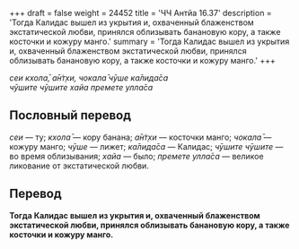 +++
draft = false
weight = 24452
title = 'ЧЧ Антйа 16.37'
description = 'Тогда Калидас вышел из укрытия и, охваченный блаженством экстатической любви, принялся облизывать банановую кору, а также косточки и кожуру манго.'
summary = 'Тогда Калидас вышел из укрытия и, охваченный блаженством экстатической любви, принялся облизывать банановую кору, а также косточки и кожуру манго.'
+++

_сеи кхола̄, а̄н̇т̣хи, чокала̄ чӯше ка̄лида̄са  
чӯшите чӯшите хайа премете улла̄са_

## Пословный перевод

_сеи_ — ту; _кхола̄_ — кору банана; _а̄н̇т̣хи_ — косточки манго; _чокала̄_ — кожуру манго; _чӯше_ — лижет; _ка̄лида̄са_ — Калидас; _чӯшите_ _чӯшите_ — во время облизывания; _хайа_ — было; _премете_ _улла̄са_ — великое ликование от экстатической любви.

## Перевод

**Тогда Калидас вышел из укрытия и, охваченный блаженством экстатической любви, принялся облизывать банановую кору, а также косточки и кожуру манго.**
